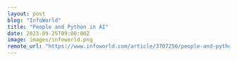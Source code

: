 ```yaml
---
layout: post
blog: "InfoWorld"
title: "People and Python in AI"
date: 2023-09-25T09:00:00Z
image: images/infoworld.png
remote_url: "https://www.infoworld.com/article/3707256/people-and-python-in-ai.html#tk.rss_applicationdevelopment"
---
```

